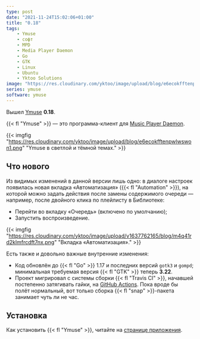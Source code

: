 ```yaml
---
type: post
date: "2021-11-24T15:02:06+01:00"
title: "0.18"
tags:
    - Ymuse
    - софт
    - MPD
    - Media Player Daemon
    - Go
    - GTK
    - Linux
    - Ubuntu
    - Yktoo Solutions
image: "https://res.cloudinary.com/yktoo/image/upload/blog/e6ecokfftenpwlwswon1.png"
series: ymuse
software: ymuse
---
```


Вышел [Ymuse](/software/ymuse) **0.18**.

{{< fl "Ymuse" >}} — это программа-клиент для [Music Player Daemon](https://www.musicpd.org/).

{{< imgfig "https://res.cloudinary.com/yktoo/image/upload/blog/e6ecokfftenpwlwswon1.png" "Ymuse в светлой и тёмной темах." >}}

## Что нового

<!--more-->

Из видимых изменений в данной версии лишь одно: в диалоге настроек появилась новая вкладка «Автоматизация» ({{< fl "Automation" >}}), на которой можно задать действия после замены содержимого очереди — например, после двойного клика по плейлисту в Библиотеке:

* Перейти во вкладку «Очередь» (включено по умолчанию);
* Запустить воспроизведение.

{{< imgfig "https://res.cloudinary.com/yktoo/image/upload/v1637762165/blog/m4q41rd2klmfrcdft7nx.png" "Вкладка «Автоматизация»." >}}

Есть также и довольно важные внутренние изменения:

* Код обновлён до {{< fl "Go" >}} 1.17 и последних версий `gotk3` и `gompd`; минимальная требуемая версия {{< fl "GTK" >}} теперь **3.22**.
* Проект мигрировал с системы сборки {{< fl "Travis CI" >}}, начавшей постепенно затягивать гайки, на [GitHub Actions](https://github.com/yktoo/ymuse/actions). Пока вроде бы полёт нормальный, вот только сборка {{< fl "snap" >}}-пакета занимает чуть ли не час.

## Установка

Как установить {{< fl "Ymuse" >}}, читайте на [странице приложения](/software/ymuse).
